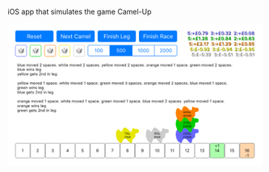 iOS app that simulates the game Camel-Up

![example](https://raw.githubusercontent.com/jmenter/camel-up/develop/example.png)
